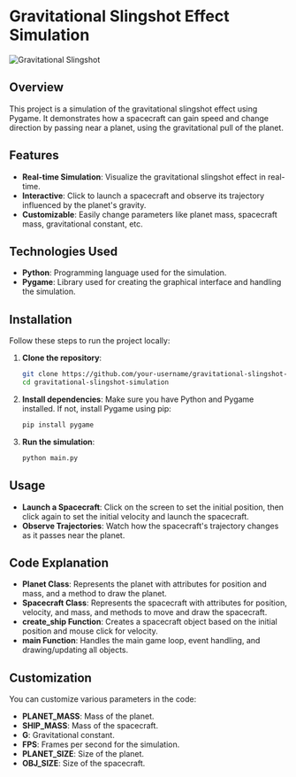 # Gravitational Slingshot Effect Simulation

![Gravitational Slingshot](https://github.com/MackOyler/Slingshot_Gravity_Sim/blob/main/RMimg.png) <!-- You can add a relevant image or screenshot of your simulation here -->

## Overview

This project is a simulation of the gravitational slingshot effect using Pygame. It demonstrates how a spacecraft can gain speed and change direction by passing near a planet, using the gravitational pull of the planet.

## Features

- **Real-time Simulation**: Visualize the gravitational slingshot effect in real-time.
- **Interactive**: Click to launch a spacecraft and observe its trajectory influenced by the planet's gravity.
- **Customizable**: Easily change parameters like planet mass, spacecraft mass, gravitational constant, etc.

## Technologies Used

- **Python**: Programming language used for the simulation.
- **Pygame**: Library used for creating the graphical interface and handling the simulation.

## Installation

Follow these steps to run the project locally:

1. **Clone the repository**:
    ```sh
    git clone https://github.com/your-username/gravitational-slingshot-simulation.git
    cd gravitational-slingshot-simulation
    ```

2. **Install dependencies**:
    Make sure you have Python and Pygame installed. If not, install Pygame using pip:
    ```sh
    pip install pygame
    ```

3. **Run the simulation**:
    ```sh
    python main.py
    ```

## Usage

- **Launch a Spacecraft**: Click on the screen to set the initial position, then click again to set the initial velocity and launch the spacecraft.
- **Observe Trajectories**: Watch how the spacecraft's trajectory changes as it passes near the planet.

## Code Explanation

- **Planet Class**: Represents the planet with attributes for position and mass, and a method to draw the planet.
- **Spacecraft Class**: Represents the spacecraft with attributes for position, velocity, and mass, and methods to move and draw the spacecraft.
- **create_ship Function**: Creates a spacecraft object based on the initial position and mouse click for velocity.
- **main Function**: Handles the main game loop, event handling, and drawing/updating all objects.

## Customization

You can customize various parameters in the code:

- **PLANET_MASS**: Mass of the planet.
- **SHIP_MASS**: Mass of the spacecraft.
- **G**: Gravitational constant.
- **FPS**: Frames per second for the simulation.
- **PLANET_SIZE**: Size of the planet.
- **OBJ_SIZE**: Size of the spacecraft.
